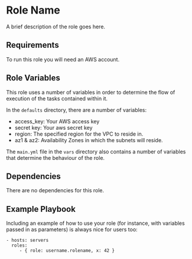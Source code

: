 Role Name
=========

A brief description of the role goes here.

Requirements
------------

To run this role you will need an AWS account.

Role Variables
--------------
This role uses a number of variables in order to determine the flow of execution of the tasks contained within it.

In the `defaults` directory, there are a number of variables:
- access_key: Your AWS access key
- secret key: Your aws secret key
- region: The specified region for the VPC to reside in.
- az1 & az2: Availability Zones in which the subnets will reside.

The `main.yml` file in the `vars` directory also contains a number of variables that determine the behaviour of the role. 


Dependencies
------------

There are no dependencies for this role.

Example Playbook
----------------

Including an example of how to use your role (for instance, with variables passed in as parameters) is always nice for users too:

    - hosts: servers
      roles:
         - { role: username.rolename, x: 42 }


